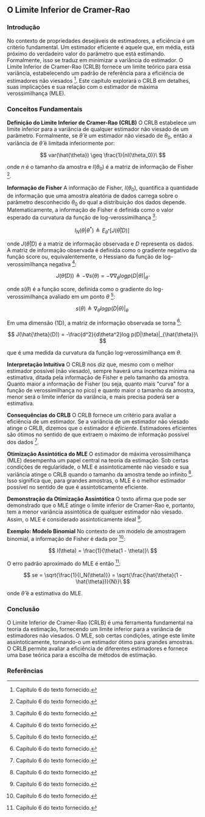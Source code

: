 ## O Limite Inferior de Cramer-Rao

### Introdução
No contexto de propriedades desejáveis de estimadores, a eficiência é um critério fundamental. Um estimador eficiente é aquele que, em média, está próximo do verdadeiro valor do parâmetro que está estimando. Formalmente, isso se traduz em minimizar a variância do estimador. O Limite Inferior de Cramer-Rao (CRLB) fornece um limite teórico para essa variância, estabelecendo um padrão de referência para a eficiência de estimadores não viesados [^1]. Este capítulo explorará o CRLB em detalhes, suas implicações e sua relação com o estimador de máxima verossimilhança (MLE).

### Conceitos Fundamentais

**Definição do Limite Inferior de Cramer-Rao (CRLB)**
O CRLB estabelece um limite inferior para a variância de qualquer estimador não viesado de um parâmetro. Formalmente, se $\hat{\theta}$ é um estimador não viesado de $\theta_0$, então a variância de $\hat{\theta}$ é limitada inferiormente por:

$$ var(\hat{\theta}) \geq \frac{1}{nI(\theta_0)}\ $$

onde $n$ é o tamanho da amostra e $I(\theta_0)$ é a matriz de informação de Fisher [^1].

**Informação de Fisher**
A informação de Fisher, $I(\theta_0)$, quantifica a quantidade de informação que uma amostra aleatória de dados carrega sobre o parâmetro desconhecido $\theta_0$ do qual a distribuição dos dados depende. Matematicamente, a informação de Fisher é definida como o valor esperado da curvatura da função de log-verossimilhança [^1]:

$$ I_N(\theta|\theta^*) \triangleq E_{\theta^*} [J(\hat{\theta}|D)]\ $$

onde $J(\hat{\theta}|D)$ é a matriz de informação observada e $D$ representa os dados. A matriz de informação observada é definida como o gradiente negativo da função score ou, equivalentemente, o Hessiano da função de log-verossimilhança negativa [^1]:

$$ J(\hat{\theta}(D)) \triangleq -\nabla s(\theta) = -\nabla \nabla_\theta log p(D|\theta)|_{\hat{\theta}}\ $$

onde $s(\theta)$ é a função score, definida como o gradiente do log-verossimilhança avaliado em um ponto $\theta$ [^1]:

$$ s(\theta) \triangleq \nabla_\theta log p(D|\theta)|_{\theta}\ $$

Em uma dimensão (1D), a matriz de informação observada se torna [^1]:

$$ J(\hat{\theta}(D)) = -\frac{d^2}{d\theta^2}log p(D|\theta)|_{\hat{\theta}}\ $$

que é uma medida da curvatura da função log-verossimilhança em $\theta$.

**Interpretação Intuitiva**
O CRLB nos diz que, mesmo com o melhor estimador possível (não viesado), sempre haverá uma incerteza mínima na estimativa, ditada pela informação de Fisher e pelo tamanho da amostra. Quanto maior a informação de Fisher (ou seja, quanto mais "curva" for a função de verossimilhança no pico) e quanto maior o tamanho da amostra, menor será o limite inferior da variância, e mais precisa poderá ser a estimativa.

**Consequências do CRLB**
O CRLB fornece um critério para avaliar a eficiência de um estimador. Se a variância de um estimador não viesado atinge o CRLB, dizemos que o estimador é *eficiente*. Estimadores eficientes são ótimos no sentido de que extraem o máximo de informação possível dos dados [^1].

**Otimização Assintótica do MLE**
O estimador de máxima verossimilhança (MLE) desempenha um papel central na teoria da estimação. Sob certas condições de regularidade, o MLE é assintoticamente não viesado e sua variância atinge o CRLB quando o tamanho da amostra tende ao infinito [^1]. Isso significa que, para grandes amostras, o MLE é o melhor estimador possível no sentido de que é assintoticamente eficiente.

**Demonstração da Otimização Assintótica**
O texto afirma que pode ser demonstrado que o MLE atinge o limite inferior de Cramer-Rao e, portanto, tem a menor variância assintótica de qualquer estimador não viesado. Assim, o MLE é considerado assintoticamente ideal [^1].

**Exemplo: Modelo Binomial**
No contexto de um modelo de amostragem binomial, a informação de Fisher é dada por [^1]:

$$ I(\theta) = \frac{1}{\theta(1 - \theta)}\ $$

O erro padrão aproximado do MLE é então [^1]:

$$ se = \sqrt{\frac{1}{I_N(\theta)}} = \sqrt{\frac{\hat{\theta}(1 - \hat{\theta})}{N}}\ $$

onde $\hat{\theta}$ é a estimativa do MLE.

### Conclusão
O Limite Inferior de Cramer-Rao (CRLB) é uma ferramenta fundamental na teoria da estimação, fornecendo um limite inferior para a variância de estimadores não viesados. O MLE, sob certas condições, atinge este limite assintoticamente, tornando-o um estimador ótimo para grandes amostras. O CRLB permite avaliar a eficiência de diferentes estimadores e fornece uma base teórica para a escolha de métodos de estimação.

### Referências
[^1]: Capítulo 6 do texto fornecido.
<!-- END -->